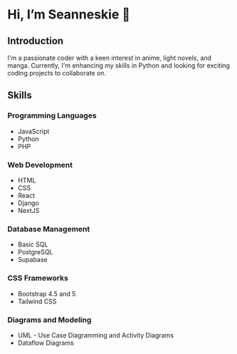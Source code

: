 # Hi, I’m Seanneskie 👋

## Introduction
I'm a passionate coder with a keen interest in anime, light novels, and manga. Currently, I'm enhancing my skills in Python and looking for exciting coding projects to collaborate on.

## Skills

### Programming Languages
- JavaScript
- Python
- PHP

### Web Development
- HTML
- CSS
- React
- Django
- NextJS

### Database Management
- Basic SQL
- PostgreSQL
- Supabase

### CSS Frameworks
- Bootstrap 4.5 and 5
- Tailwind CSS

### Diagrams and Modeling
- UML - Use Case Diagramming and Activity Diagrams
- Dataflow Diagrams

<!-- ## Projects
- **Coin Detector**: Made with Django and a model trained in GTM [AI - Coin Detector Webapp](https://github.com/Seanneskie/AI-coin-detector-django.git)
- **Portfolio**: In Progress [link to repository](https://github.com/Seanneskie/AI-coin-detector-django.git)

## Education
- **Bachelor in Information Technology**: Major in Database, Mindanao State University - General Santos City, 2021-2025

## Contact
- Email: [seannecanete32@gmail.com](mailto:seannecanete32@gmail.com)
- LinkedIn: [Seanne Cañete](https://www.linkedin.com/in/seanne-ca%C3%B1ete-8b09322a1/)
- GitHub: [Seanneskie](https://github.com/Seanneskie)
-->
